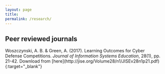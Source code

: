 ```yaml
---
layout: page
title:
permalink: /research/
---
```


<h2>Peer reviewed journals</h2>
<div id="hanging-indent">Woszczynski, A. B. & Green, A. (2017). Learning Outcomes for Cyber Defense Competitions. <i>Journal of Information Systems Education</i>, 28(1), pp. 21-42.
Download from [here](http://jise.org/Volume28/n1/JISEv28n1p21.pdf){:target="_blank"} </div>
